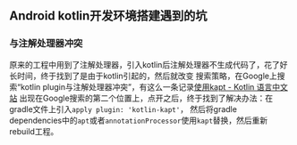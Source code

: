 ## Android kotlin开发环境搭建遇到的坑

### 与注解处理器冲突
原来的工程中用到了注解处理器，引入kotlin后注解处理器不生成代码了，花了好长时间，终于找到了是由于kotlin引起的，然后就改变
搜索策略，在Google上搜索“kotlin plugin与注解处理器冲突”，有这么一条记录[使用kapt - Kotlin 语言中文站](https://www.kotlincn.net/docs/reference/kapt.html)
出现在Google搜索的第二个位置上，点开之后，终于找到了解决办法：在gradle文件上引入`apply plugin: 'kotlin-kapt'`，
然后将gradle dependencies中的`apt`或者`annotationProcessor`使用`kapt`替换，然后重新rebuild工程。